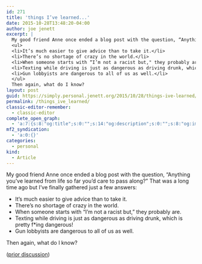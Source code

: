 ```yaml
---
id: 271
title: 'things I’ve learned...'
date: 2015-10-28T13:48:20-04:00
author: joe jenett
excerpt: |
  My good friend Anne once ended a blog post with the question, “Anything you’ve learned from life so far you’d care to pass along?” That was a long time ago but I’ve finally gathered just a few answers:
  <ul>
  <li>It’s much easier to give advice than to take it.</li>
  <li>There’s no shortage of crazy in the world.</li>
  <li>When someone starts with “I’m not a racist but," they probably are.</li>
  <li>Texting while driving is just as dangerous as driving drunk, which is pretty f*ing dangerous!</li>
  <li>Gun lobbyists are dangerous to all of us as well.</li>
  </ul>
  Then again, what do I know?
layout: post
guid: https://simply.personal.jenett.org/2015/10/28/things-ive-learned/
permalink: /things_ive_learned/
classic-editor-remember:
  - classic-editor
complete_open_graph:
  - 'a:7:{s:8:"og:title";s:0:"";s:14:"og:description";s:0:"";s:8:"og:image";s:0:"";s:7:"og:type";s:0:"";s:12:"twitter:card";s:7:"summary";s:19:"twitter:description";s:0:"";s:15:"twitter:creator";s:0:"";}'
mf2_syndication:
  - 'a:0:{}'
categories:
  - personal
kind:
  - Article
---
```

My good friend Anne once ended a blog post with the question, “Anything you’ve learned from life so far you’d care to pass along?” That was a long time ago but I’ve finally gathered just a few answers:

  * It’s much easier to give advice than to take it.
  * There’s no shortage of crazy in the world.
  * When someone starts with “I’m not a racist but,&#8221; they probably are.
  * Texting while driving is just as dangerous as driving drunk, which is pretty f*ing dangerous!
  * Gun lobbyists are dangerous to all of us as well.

Then again, what do I know?

([prior discussion](https://disqus.com/home/discussion/jenettsimplypersonal/jenettsimplypersonal_things_ive_learned/))